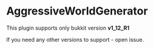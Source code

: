 # AggressiveWorldGenerator
This plugin supports only bukkit version **v1_12_R1**

If you need any other versions to support - open issue.
